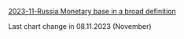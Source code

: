 [2023-11-Russia Monetary base in a broad definition](https://github.com/ivgnk/Russia-Financial-Indicators/blob/master/Monetary%20base%20in%20a%20broad%20definition/2023-11-Russia%20Monetary%20base%20in%20a%20broad%20definition.png)

Last chart change in 08.11.2023 (November)
